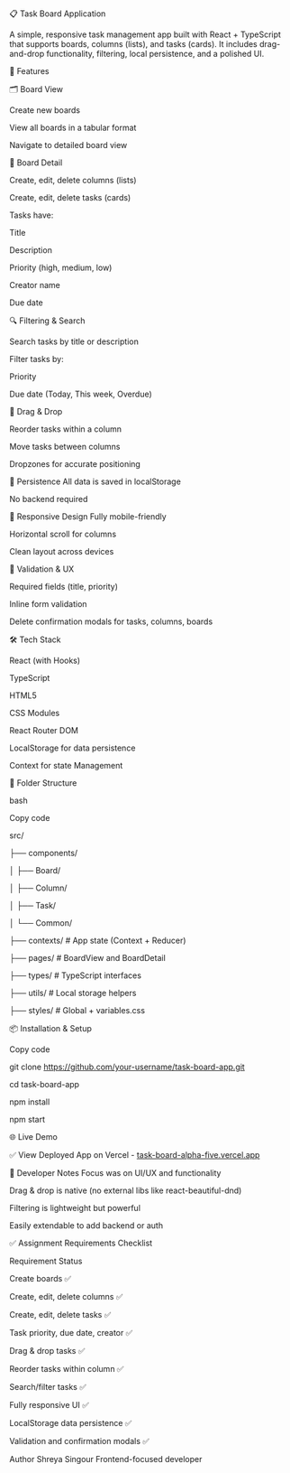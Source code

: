 📋 Task Board Application


A simple, responsive task management app built with React + TypeScript that supports boards, columns (lists), and tasks (cards).
It includes drag-and-drop functionality, filtering, local persistence, and a polished UI.

🚀 Features


🗂 Board View


Create new boards

View all boards in a tabular format

Navigate to detailed board view

📌 Board Detail


Create, edit, delete columns (lists)


Create, edit, delete tasks (cards)

Tasks have:

Title

Description

Priority (high, medium, low)

Creator name

Due date

🔍 Filtering & Search


Search tasks by title or description

Filter tasks by:

Priority

Due date (Today, This week, Overdue)

🧲 Drag & Drop


Reorder tasks within a column

Move tasks between columns

Dropzones for accurate positioning

💾 Persistence
All data is saved in localStorage

No backend required

📱 Responsive Design
Fully mobile-friendly


Horizontal scroll for columns


Clean layout across devices

🧪 Validation & UX

Required fields (title, priority)

Inline form validation

Delete confirmation modals for tasks, columns, boards

🛠 Tech Stack


React (with Hooks)

TypeScript

HTML5 

CSS Modules

React Router DOM

LocalStorage for data persistence

Context for state Management

📂 Folder Structure


bash


Copy code


src/


├── components/


│   ├── Board/


│   ├── Column/


│   ├── Task/


│   └── Common/


├── contexts/         # App state (Context + Reducer)


├── pages/            # BoardView and BoardDetail


├── types/            # TypeScript interfaces


├── utils/            # Local storage helpers


├── styles/           # Global + variables.css


📦 Installation & Setup





Copy code


git clone https://github.com/your-username/task-board-app.git


cd task-board-app


npm install


npm start


🌐 Live Demo


✅ View Deployed App on Vercel - [task-board-alpha-five.vercel.app](https://task-board-alpha-five.vercel.app/)

🧠 Developer Notes
Focus was on UI/UX and functionality

Drag & drop is native (no external libs like react-beautiful-dnd)

Filtering is lightweight but powerful

Easily extendable to add backend or auth


✅ Assignment Requirements Checklist

Requirement	Status


Create boards	✅


Create, edit, delete columns	✅


Create, edit, delete tasks	✅


Task priority, due date, creator	✅


Drag & drop tasks	✅


Reorder tasks within column	✅


Search/filter tasks	✅


Fully responsive UI	✅


LocalStorage data persistence	✅


Validation and confirmation modals	✅

 Author
Shreya Singour
Frontend-focused developer 
